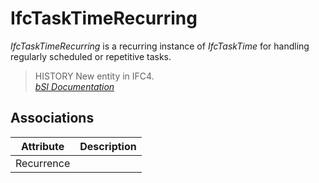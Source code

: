 IfcTaskTimeRecurring
====================
_IfcTaskTimeRecurring_ is a recurring instance of _IfcTaskTime_ for handling
regularly scheduled or repetitive tasks.  
  
> HISTORY  New entity in IFC4.  
[ _bSI
Documentation_](https://standards.buildingsmart.org/IFC/DEV/IFC4_2/FINAL/HTML/schema/ifcdatetimeresource/lexical/ifctasktimerecurring.htm)


Associations
------------
| Attribute   | Description   |
|-------------|---------------|
| Recurrence  |               |

